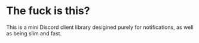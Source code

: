 ﻿# The fuck is this?
This is a mini Discord client library desigined purely for notifications, as well as being slim and fast.